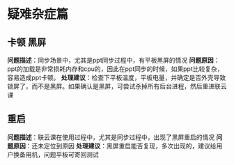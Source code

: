 # 疑难杂症篇
## 卡顿 黑屏
**问题描述**：同步场景中，尤其是ppt同步过程中，有平板黑屏的情况
**问题原因**：ppt的加载是非常损耗内存和cpu的，因此在ppt同步的时候，如果ppt比较复杂，容易造成ppt卡顿。
**处理建议**：检查下平板温度，平板电量，并确定是否外壳导致锁屏了，而不是黑屏。如果确认是黑屏，可尝试杀掉所有后台进程，然后重进联云课

## 重启
**问题描述**：联云课在使用过程中，尤其是同步过程中，出现了黑屏重启的情况
**问题原因**：还未定位到原因
**处理建议**：黑屏重启能否复现，多次出现的，建议给用户换备用机，问题平板可寄回测试
